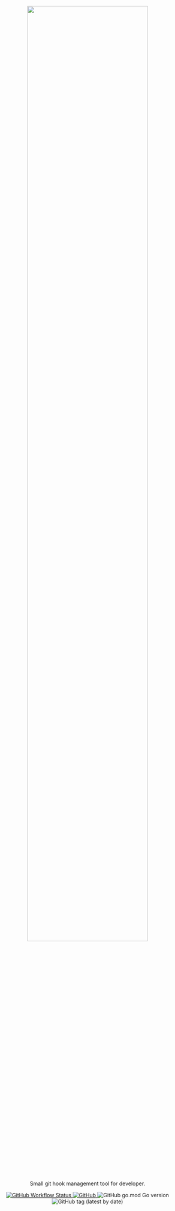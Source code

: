 <p align="center">
    <img width="80%" src="https://res.cloudinary.com/evg-abramovitch/image/upload/v1590264697/fisherman/logo.png">
</p>
<p align="center">
    Small git hook management tool for developer.
</p>
<p align="center">
    <a href="https://github.com/evg4b/fisherman/actions?query=workflow%3AGo+branch%3Amaster">
        <img alt="GitHub Workflow Status" src="https://img.shields.io/github/workflow/status/evg4b/fisherman/Go?label=Build">
    </a>
    <a href="https://github.com/evg4b/fisherman/blob/master/LICENSE">
        <img alt="GitHub" src="https://img.shields.io/github/license/evg4b/fisherman?label=License">
    </a>
    <img alt="GitHub go.mod Go version" src="https://img.shields.io/github/go-mod/go-version/evg4b/fisherman">
    <img alt="GitHub tag (latest by date)" src="https://img.shields.io/github/v/tag/evg4b/fisherman?label=Version">
</p>
